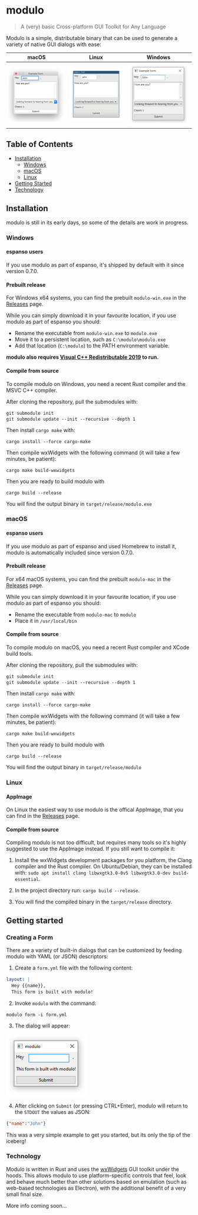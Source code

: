 # modulo

> A (very) basic Cross-platform GUI Toolkit for Any Language

Modulo is a simple, distributable binary that can be used to generate a variety of native GUI dialogs with ease:

macOS  |  Linux | Windows
:-------------------------:|:-------------------------:|:-------------------------:
![](/images/macform.png)  |  ![](/images/linuxform.png) | ![](/images/winform.png) 

## Table of Contents

* [Installation](#installation)
    * [Windows](#windows)
    * [macOS](#macos)
    * [Linux](#linux)
* [Getting Started](#getting-started)
* [Technology](#technology)

## Installation

modulo is still in its early days, so some of the details are work in progress.

### Windows

#### espanso users

If you use modulo as part of espanso, it's shipped by default with it since version 0.7.0.

#### Prebuilt release

For Windows x64 systems, you can find the prebuilt `modulo-win.exe` in the [Releases](https://github.com/federico-terzi/modulo/releases) page.

While you can simply download it in your favourite location, if you use modulo as part of espanso you should:

* Rename the executable from `modulo-win.exe` to `modulo.exe`
* Move it to a persistent location, such as `C:\modulo\modulo.exe`
* Add that location (`C:\modulo`) to the PATH environment variable.

**modulo also requires [Visual C++ Redistributable 2019](https://support.microsoft.com/en-us/help/2977003/the-latest-supported-visual-c-downloads) to run.**

#### Compile from source

To compile modulo on Windows, you need a recent Rust compiler and the MSVC C++ compiler.

After cloning the repository, pull the submodules with:

```
git submodule init
git submodule update --init --recursive --depth 1
```

Then install `cargo make` with:

```
cargo install --force cargo-make
```

Then compile wxWidgets with the following command (it will take a few minutes, be patient):

```
cargo make build-wxwidgets
```

Then you are ready to build modulo with

```
cargo build --release
```

You will find the output binary in `target/release/modulo.exe`

### macOS

#### espanso users

If you use modulo as part of espanso and used Homebrew to install it, modulo is automatically included since version 0.7.0.

#### Prebuilt release

For x64 macOS systems, you can find the prebuilt `modulo-mac` in the [Releases](https://github.com/federico-terzi/modulo/releases) page.

While you can simply download it in your favourite location, if you use modulo as part of espanso you should:

* Rename the executable from `modulo-mac` to `modulo`
* Place it in `/usr/local/bin`

#### Compile from source

To compile modulo on macOS, you need a recent Rust compiler and XCode build tools.

After cloning the repository, pull the submodules with:

```
git submodule init
git submodule update --init --recursive --depth 1
```

Then install `cargo make` with:

```
cargo install --force cargo-make
```

Then compile wxWidgets with the following command (it will take a few minutes, be patient):

```
cargo make build-wxwidgets
```

Then you are ready to build modulo with

```
cargo build --release
```

You will find the output binary in `target/release/modulo`

### Linux

#### AppImage

On Linux the easiest way to use modulo is the offical AppImage, that you can find in the [Releases](https://github.com/federico-terzi/modulo/releases) page.
 
#### Compile from source

Compiling modulo is not too difficult, but requires many tools so it's highly suggested to use the AppImage instead. If you still want to compile it:

1. Install the wxWidgets development packages for you platform, the Clang compiler and the Rust compiler. On Ubuntu/Debian, they can be installed with: `sudo apt install clang libwxgtk3.0-0v5 libwxgtk3.0-dev build-essential`.

2. In the project directory run: `cargo build --release`.
3. You will find the compiled binary in the `target/release` directory.

## Getting started

### Creating a Form

There are a variety of built-in dialogs that can be customized by feeding modulo with YAML (or JSON) descriptors:

1. Create a `form.yml` file with the following content:

```yaml
layout: |
  Hey {{name}},
  This form is built with modulo!
```

2. Invoke `modulo` with the command:

```
modulo form -i form.yml
```

3. The dialog will appear:

![Example](images/example1.png)

4. After clicking on `Submit` (or pressing CTRL+Enter), modulo will return to the `STDOUT` the values as JSON:

```json
{"name":"John"}
```

This was a very simple example to get you started, but its only the tip of the iceberg!

### Technology

Modulo is written in Rust and uses the [wxWidgets](https://www.wxwidgets.org/) GUI toolkit under the hoods. This allows modulo to use platform-specific controls that feel, look and behave much better than other solutions based on emulation (such as web-based technologies as Electron), with the additional benefit of a very small final size.

More info coming soon...